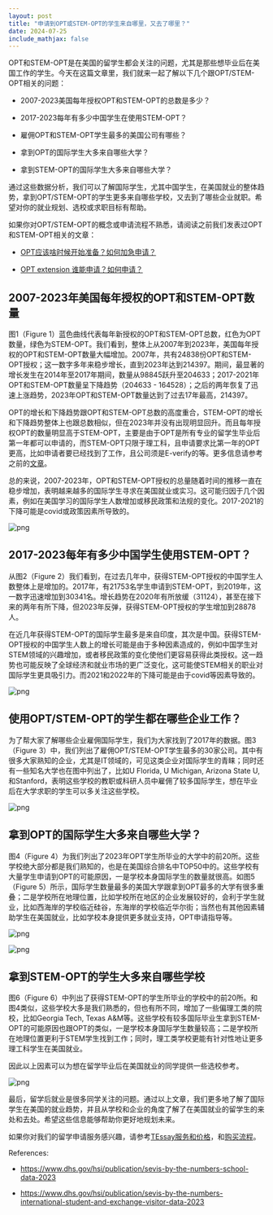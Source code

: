 ```yaml
---
layout: post
title: "申请到OPT或STEM-OPT的学生来自哪里，又去了哪里？"
date: 2024-07-25
include_mathjax: false
---
```


OPT和STEM-OPT是在美国的留学生都会关注的问题，尤其是那些想毕业后在美国工作的学生。今天在这篇文章里，我们就来一起了解以下几个跟OPT/STEM-OPT相关的问题：

+ 2007-2023美国每年授权OPT和STEM-OPT的总数是多少？

+ 2017-2023每年有多少中国学生在使用STEM-OPT？
  
+ 雇佣OPT和STEM-OPT学生最多的美国公司有哪些？
  
+ 拿到OPT的国际学生大多来自哪些大学？

+ 拿到STEM-OPT的国际学生大多来自哪些大学？

通过这些数据分析，我们可以了解国际学生，尤其中国学生，在美国就业的整体趋势，拿到OPT/STEM-OPT的学生更多来自哪些学校，又去到了哪些企业就职。希望对你的就业规划、选校或求职目标有帮助。

如果你对OPT/STEM-OPT的概念或申请流程不熟悉，请阅读之前我们发表过OPT和STEM-OPT相关的文章：

+ [OPT应该啥时候开始准备？如何加急申请？](https://www.tessay.org/blog/2017/08/29/opt-application)

+ [OPT extension 谁能申请？如何申请？](https://www.tessay.org/blog/2017/08/31/stem-opt-application)

## 2007-2023年美国每年授权的OPT和STEM-OPT数量 ##

图1（Figure 1）蓝色曲线代表每年新授权的OPT和STEM-OPT总数，红色为OPT数量，绿色为STEM-OPT。我们看到，整体上从2007年到2023年，美国每年授权的OPT和STEM-OPT数量大幅增加。2007年，共有24838份OPT和STEM-OPT授权；这一数字多年来稳步增长，直到2023年达到214397。期间，最显著的增长发生在2014年至2017年期间，数量从98845跃升至204633；2017-2021年OPT和STEM-OPT数量呈下降趋势（204633 - 164528）；之后的两年恢复了迅速上涨趋势，2023年OPT和STEM-OPT数量达到了过去17年最高，214397。

OPT的增长和下降趋势跟OPT和STEM-OPT总数的高度重合，STEM-OPT的增长和下降趋势整体上也跟总数相似，但在2023年并没有出现明显回升。而且每年授权OPT的数量明显高于STEM-OPT，主要是由于OPT是所有专业的留学生毕业后第一年都可以申请的，而STEM-OPT只限于理工科，且申请要求比第一年的OPT更高，比如申请者要已经找到了工作，且公司须是E-verify的等。更多信息请参考之前的[文章](https://www.tessay.org/blog/2017/08/31/stem-opt-application)。

总的来说，2007-2023年，OPT和STEM-OPT授权的总量随着时间的推移一直在稳步增加，表明越来越多的国际学生寻求在美国就业或实习。这可能归因于几个因素，例如在美国学习的国际学生人数增加或移民政策和法规的变化。2017-2021的下降可能是covid或政策因素所导致的。


    
![png](/assets/images/2024-07-25-data-analysis-on-opt-and-stem-opt_files/2024-07-25-data-analysis-on-opt-and-stem-opt_4_0.png)
    


## 2017-2023每年有多少中国学生使用STEM-OPT？ ##

从图2（Figure 2）我们看到，在过去几年中，获得STEM-OPT授权的中国学生人数整体上是增加的。2017年，有21753名学生申请到STEM-OPT，到2019年，这一数字迅速增加到30341名。增长趋势在2020年有所放缓（31124），甚至在接下来的两年有所下降，但2023年反弹，获得STEM-OPT授权的学生增加到28878人。

在近几年获得STEM-OPT的国际学生最多是来自印度，其次是中国。获得STEM-OPT授权的中国学生人数上的增长可能是由于多种因素造成的，例如中国学生对STEM领域的兴趣增加，或者移民政策的变化使他们更容易获得此类授权。这一趋势也可能反映了全球经济和就业市场的更广泛变化，这可能使STEM相关的职业对国际学生更具吸引力。而2021和2022年的下降可能是由于covid等因素导致的。


    
![png](/assets/images/2024-07-25-data-analysis-on-opt-and-stem-opt_files/2024-07-25-data-analysis-on-opt-and-stem-opt_6_0.png)
    


## 使用OPT/STEM-OPT的学生都在哪些企业工作？ ##

为了帮大家了解哪些企业雇佣国际学生，我们为大家找到了2017年的数据。图3（Figure 3）中，我们列出了雇佣OPT/STEM-OPT学生最多的30家公司。其中有很多大家熟知的企业，尤其是IT领域的，可见这类企业对国际学生的青睐；同时还有一些知名大学也在图中列出了，比如U Florida, U Michigan, Arizona State U, 和Stanford，表明这些学校的教职或科研人员中雇佣了较多国际学生，想在毕业后在大学求职的学生可以多关注这些学校。


    
![png](/assets/images/2024-07-25-data-analysis-on-opt-and-stem-opt_files/2024-07-25-data-analysis-on-opt-and-stem-opt_8_0.png)
    


## 拿到OPT的国际学生大多来自哪些大学？ ##

图4（Figure 4）为我们列出了2023年OPT学生所毕业的大学中的前20所。这些学校绝大部分都是我们熟知的，也是在美国综合排名中TOP50中的。这些学校有大量学生申请到OPT的可能原因，一是学校本身国际学生的数量就很高。如图5（Figure 5）所示，国际学生数量最多的美国大学跟拿到OPT最多的大学有很多重叠；二是学校所在地理位置，比如学校所在地区的企业发展较好的，会利于学生就业，比如西海岸的学校临近硅谷，东海岸的学校临近华尔街；当然也有其他因素辅助学生在美国就业，比如学校本身提供更多就业支持，OPT申请指导等。


    
![png](/assets/images/2024-07-25-data-analysis-on-opt-and-stem-opt_files/2024-07-25-data-analysis-on-opt-and-stem-opt_10_0.png)
    



    
![png](/assets/images/2024-07-25-data-analysis-on-opt-and-stem-opt_files/2024-07-25-data-analysis-on-opt-and-stem-opt_11_0.png)
    


## 拿到STEM-OPT的学生大多来自哪些学校 ##

图6（Figure 6）中列出了获得STEM-OPT的学生所毕业的学校中的前20所。和图4类似，这些学校大多是我们熟悉的，但也有所不同，增加了一些偏理工类的院校，比如Georgia Tech, Texas A&M等。这些学校有较多国际毕业生拿到STEM-OPT的可能原因也跟OPT的类似，一是学校本身国际学生数量较高；二是学校所在地理位置更利于STEM学生找到工作；同时，理工类学校更能有针对性地让更多理工科学生在美国就业。

因此以上因素可以为想在留学毕业后在美国就业的同学提供一些选校参考。


    
![png](/assets/images/2024-07-25-data-analysis-on-opt-and-stem-opt_files/2024-07-25-data-analysis-on-opt-and-stem-opt_13_0.png)
    


最后，留学后就业是很多同学关注的问题。通过以上文章，我们更多地了解了国际学生在美国的就业趋势，并且从学校和企业的角度了解了在美国就业的留学生的来处和去处。希望这些信息能够帮助你更好地规划未来。

如果你对我们的留学申请服务感兴趣，请参考[TEssay服务和价格](https://tessay.org/blog/2024/04/02/faq)，和[购买流程](https://tessay.org/blog/2024/04/10/contact-form)。

References:

+ https://www.dhs.gov/hsi/publication/sevis-by-the-numbers-school-data-2023

+ https://www.dhs.gov/hsi/publication/sevis-by-the-numbers-international-student-and-exchange-visitor-data-2023
  
